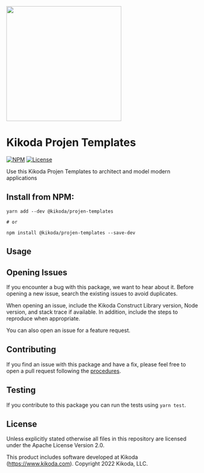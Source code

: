 [<img src="https://kikoda.com/wp-content/uploads/2019/07/Logo_White_bg.svg" width="300"/>](https://kikoda.com)
# Kikoda Projen Templates

[![NPM](https://img.shields.io/npm/v/@kikoda/projen-templates?color=39a356&label=npm+cdk+v2)](https://www.npmjs.com/package/@kikoda/projen-templates)
[![License](https://img.shields.io/badge/license-Apache--2.0-blue)](https://github.com/KikodaCode/kikoda-projen-templates.git/blob/main/LICENSE)

Use this Kikoda Projen Templates to architect and model modern applications

## Install from NPM:
```
yarn add --dev @kikoda/projen-templates

# or

npm install @kikoda/projen-templates --save-dev
```

## Usage
<!-- TODO: add Usage & Examples -->

## Opening Issues

If you encounter a bug with this package, we want to hear about it. Before opening a new issue, search the existing issues to avoid duplicates.

When opening an issue, include the Kikoda Construct Library version, Node version, and stack trace if available. In addition, include the steps to reproduce when appropriate.

You can also open an issue for a feature request.

## Contributing

If you find an issue with this package and have a fix, please feel free to open a pull request following the [procedures](CONTRIBUTING.md).

## Testing

If you contribute to this package you can run the tests using `yarn test`.

## License

Unless explicitly stated otherwise all files in this repository are licensed under the Apache License Version 2.0.

This product includes software developed at Kikoda (https://www.kikoda.com). Copyright 2022 Kikoda, LLC.
